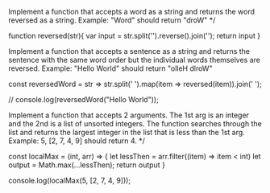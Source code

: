 Implement a function that accepts a word as a string and returns the word 
reversed as a string. Example: "Word" should return "droW" */

function reversed(str){
  var input = str.split('').reverse().join('');
  return input
}

Implement a function that accepts a sentence as a string and returns the sentence 
with the same word order but the individual words themselves are reversed. 
Example: "Hello World" should return "olleH dlroW"

const reversedWord = str => str.split(' ').map(item => reversed(item)).join(' ');

// console.log(reversedWord("Hello World"));

Implement a function that accepts 2 arguments.  The 1st arg is an integer and the 2nd 
is a list of unsorted integers.  The function searches through the list and returns the 
largest integer in the list that is less than the 1st arg. Example: 5, [2, 7, 4, 9] 
should return 4. */


const localMax = (int, arr) => {
  let lessThen = arr.filter((item) => item < int) 
  let output = Math.max(...lessThen);
  return output
}

console.log(localMax(5, [2, 7, 4, 9]));